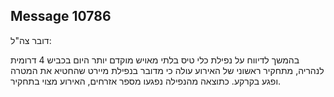 ## Message 10786

דובר צה"ל: 

בהמשך לדיווח על נפילת כלי טיס בלתי מאויש מוקדם יותר היום בכביש 4 דרומית לנהריה, מתחקיר ראשוני של האירוע עולה כי מדובר בנפילת מיירט שהחטיא את המטרה ופגע בקרקע.
כתוצאה מהנפילה נפגעו מספר אזרחים, האירוע מצוי בתחקיר.

